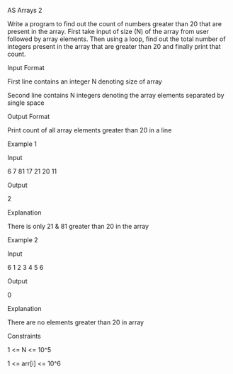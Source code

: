 AS Arrays 2

Write a program to find out the count of numbers greater than 20 that are present in the array. First take input of size (N) of the array from user followed by array elements. Then using a loop, find out the total number of integers present in the array that are greater than 20 and finally print that count.

Input Format

First line contains an integer N denoting size of array

Second line contains N integers denoting the array elements separated by single space

Output Format

Print count of all array elements greater than 20 in a line

Example 1

Input

6
7 81 17 21 20 11

Output

2

Explanation

There is only 21 & 81 greater than 20 in the array

Example 2

Input

6
1 2 3 4 5 6

Output

0

Explanation

There are no elements greater than 20 in array

Constraints

1 <= N <= 10^5

1 <= arr[i] <= 10^6
